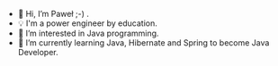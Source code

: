 - 👋 Hi, I’m Paweł ;-) .
- :bulb: I'm a power engineer by education.
- 👀 I’m interested in Java programming.
- 🌱 I’m currently learning Java, Hibernate and Spring to become Java Developer.
<!---- 📫 How to reach me:.

<!---
pawel778899/pawel778899 is a ✨ special ✨ repository because its `README.md` (this file) appears on your GitHub profile.
You can click the Preview link to take a look at your changes.
--->
